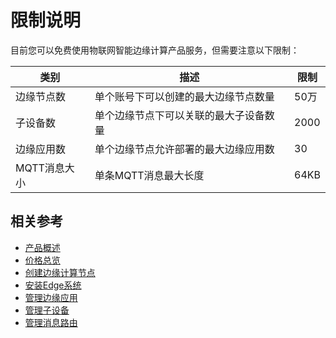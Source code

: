 # 限制说明

目前您可以免费使用物联网智能边缘计算产品服务，但需要注意以下限制：

| 类别         | 描述                                   | 限制 |
| ------------ | -------------------------------------- | ---- |
| 边缘节点数   | 单个账号下可以创建的最大边缘节点数量   | 50万 |
| 子设备数     | 单个边缘节点下可以关联的最大子设备数量 | 2000 |
| 边缘应用数   | 单个边缘节点允许部署的最大边缘应用数   | 30   |
| MQTT消息大小 | 单条MQTT消息最大长度                   | 64KB |



## 相关参考

- [产品概述](../Introduction/Product-Overview.md)
- [价格总览](../Pricing/Price-Overview.md)
- [创建边缘计算节点](../Getting-Started/Create-Edgenode.md)
- [安装Edge系统](../Getting-Started/Install-Edge-System.md)
- [管理边缘应用](../Operation-Guide/Edge-App.md)
- [管理子设备](../Operation-Guide/SubDevice.md)
- [管理消息路由](../Operation-Guide/MsgRouter.md)


